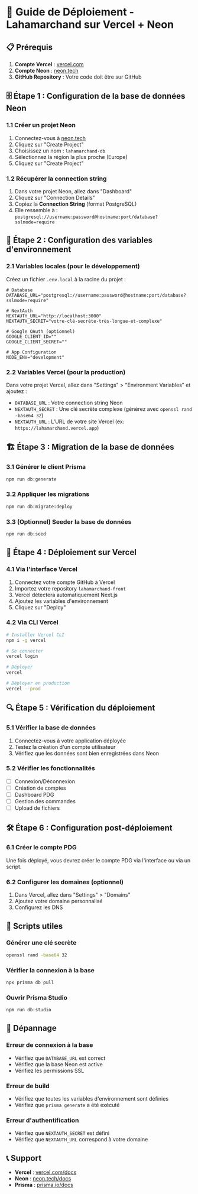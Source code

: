 # 🚀 Guide de Déploiement - Lahamarchand sur Vercel + Neon

## 📋 Prérequis

1. **Compte Vercel** : [vercel.com](https://vercel.com)
2. **Compte Neon** : [neon.tech](https://neon.tech)
3. **GitHub Repository** : Votre code doit être sur GitHub

## 🗄️ Étape 1 : Configuration de la base de données Neon

### 1.1 Créer un projet Neon
1. Connectez-vous à [neon.tech](https://neon.tech)
2. Cliquez sur "Create Project"
3. Choisissez un nom : `lahamarchand-db`
4. Sélectionnez la région la plus proche (Europe)
5. Cliquez sur "Create Project"

### 1.2 Récupérer la connection string
1. Dans votre projet Neon, allez dans "Dashboard"
2. Cliquez sur "Connection Details"
3. Copiez la **Connection String** (format PostgreSQL)
4. Elle ressemble à : `postgresql://username:password@hostname:port/database?sslmode=require`

## 🔧 Étape 2 : Configuration des variables d'environnement

### 2.1 Variables locales (pour le développement)
Créez un fichier `.env.local` à la racine du projet :

```env
# Database
DATABASE_URL="postgresql://username:password@hostname:port/database?sslmode=require"

# NextAuth
NEXTAUTH_URL="http://localhost:3000"
NEXTAUTH_SECRET="votre-clé-secrète-très-longue-et-complexe"

# Google OAuth (optionnel)
GOOGLE_CLIENT_ID=""
GOOGLE_CLIENT_SECRET=""

# App Configuration
NODE_ENV="development"
```

### 2.2 Variables Vercel (pour la production)
Dans votre projet Vercel, allez dans "Settings" > "Environment Variables" et ajoutez :

- `DATABASE_URL` : Votre connection string Neon
- `NEXTAUTH_SECRET` : Une clé secrète complexe (générez avec `openssl rand -base64 32`)
- `NEXTAUTH_URL` : L'URL de votre site Vercel (ex: `https://lahamarchand.vercel.app`)

## 🏗️ Étape 3 : Migration de la base de données

### 3.1 Générer le client Prisma
```bash
npm run db:generate
```

### 3.2 Appliquer les migrations
```bash
npm run db:migrate:deploy
```

### 3.3 (Optionnel) Seeder la base de données
```bash
npm run db:seed
```

## 🚀 Étape 4 : Déploiement sur Vercel

### 4.1 Via l'interface Vercel
1. Connectez votre compte GitHub à Vercel
2. Importez votre repository `lahamarchand-front`
3. Vercel détectera automatiquement Next.js
4. Ajoutez les variables d'environnement
5. Cliquez sur "Deploy"

### 4.2 Via CLI Vercel
```bash
# Installer Vercel CLI
npm i -g vercel

# Se connecter
vercel login

# Déployer
vercel

# Déployer en production
vercel --prod
```

## 🔍 Étape 5 : Vérification du déploiement

### 5.1 Vérifier la base de données
1. Connectez-vous à votre application déployée
2. Testez la création d'un compte utilisateur
3. Vérifiez que les données sont bien enregistrées dans Neon

### 5.2 Vérifier les fonctionnalités
- [ ] Connexion/Déconnexion
- [ ] Création de comptes
- [ ] Dashboard PDG
- [ ] Gestion des commandes
- [ ] Upload de fichiers

## 🛠️ Étape 6 : Configuration post-déploiement

### 6.1 Créer le compte PDG
Une fois déployé, vous devrez créer le compte PDG via l'interface ou via un script.

### 6.2 Configurer les domaines (optionnel)
1. Dans Vercel, allez dans "Settings" > "Domains"
2. Ajoutez votre domaine personnalisé
3. Configurez les DNS

## 🔧 Scripts utiles

### Générer une clé secrète
```bash
openssl rand -base64 32
```

### Vérifier la connexion à la base
```bash
npx prisma db pull
```

### Ouvrir Prisma Studio
```bash
npm run db:studio
```

## 🚨 Dépannage

### Erreur de connexion à la base
- Vérifiez que `DATABASE_URL` est correct
- Vérifiez que la base Neon est active
- Vérifiez les permissions SSL

### Erreur de build
- Vérifiez que toutes les variables d'environnement sont définies
- Vérifiez que `prisma generate` a été exécuté

### Erreur d'authentification
- Vérifiez que `NEXTAUTH_SECRET` est défini
- Vérifiez que `NEXTAUTH_URL` correspond à votre domaine

## 📞 Support

- **Vercel** : [vercel.com/docs](https://vercel.com/docs)
- **Neon** : [neon.tech/docs](https://neon.tech/docs)
- **Prisma** : [prisma.io/docs](https://prisma.io/docs)
